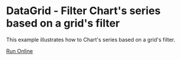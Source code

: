 # DataGrid - Filter Chart's series based on a grid's filter

This example illustrates how to Chart's series based on a grid's filter.

[Run Online](https://devexpress-examples.github.io/DataGrid-Filter-Chart-s-series-based-on-a-grid-s-filter/jquery/index.html)
